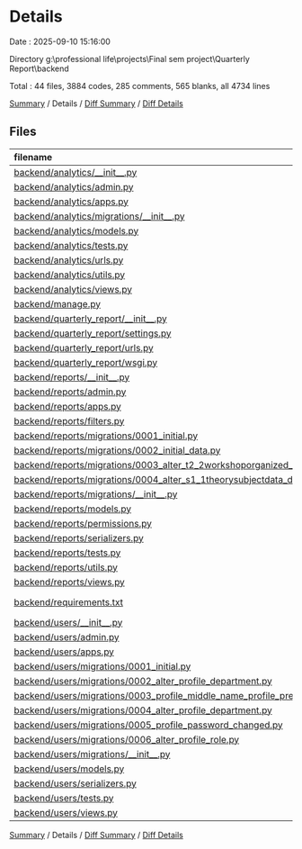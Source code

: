 # Details

Date : 2025-09-10 15:16:00

Directory g:\\professional life\\projects\\Final sem project\\Quarterly Report\\backend

Total : 44 files,  3884 codes, 285 comments, 565 blanks, all 4734 lines

[Summary](results.md) / Details / [Diff Summary](diff.md) / [Diff Details](diff-details.md)

## Files
| filename | language | code | comment | blank | total |
| :--- | :--- | ---: | ---: | ---: | ---: |
| [backend/analytics/\_\_init\_\_.py](/backend/analytics/__init__.py) | Python | 0 | 0 | 1 | 1 |
| [backend/analytics/admin.py](/backend/analytics/admin.py) | Python | 1 | 1 | 2 | 4 |
| [backend/analytics/apps.py](/backend/analytics/apps.py) | Python | 4 | 0 | 3 | 7 |
| [backend/analytics/migrations/\_\_init\_\_.py](/backend/analytics/migrations/__init__.py) | Python | 0 | 0 | 1 | 1 |
| [backend/analytics/models.py](/backend/analytics/models.py) | Python | 1 | 1 | 2 | 4 |
| [backend/analytics/tests.py](/backend/analytics/tests.py) | Python | 80 | 34 | 26 | 140 |
| [backend/analytics/urls.py](/backend/analytics/urls.py) | Python | 14 | 1 | 4 | 19 |
| [backend/analytics/utils.py](/backend/analytics/utils.py) | Python | 93 | 5 | 6 | 104 |
| [backend/analytics/views.py](/backend/analytics/views.py) | Python | 66 | 16 | 22 | 104 |
| [backend/manage.py](/backend/manage.py) | Python | 6 | 1 | 2 | 9 |
| [backend/quarterly\_report/\_\_init\_\_.py](/backend/quarterly_report/__init__.py) | Python | 0 | 0 | 1 | 1 |
| [backend/quarterly\_report/settings.py](/backend/quarterly_report/settings.py) | Python | 138 | 33 | 23 | 194 |
| [backend/quarterly\_report/urls.py](/backend/quarterly_report/urls.py) | Python | 81 | 8 | 11 | 100 |
| [backend/quarterly\_report/wsgi.py](/backend/quarterly_report/wsgi.py) | Python | 4 | 0 | 3 | 7 |
| [backend/reports/\_\_init\_\_.py](/backend/reports/__init__.py) | Python | 0 | 0 | 1 | 1 |
| [backend/reports/admin.py](/backend/reports/admin.py) | Python | 353 | 12 | 43 | 408 |
| [backend/reports/apps.py](/backend/reports/apps.py) | Python | 4 | 0 | 2 | 6 |
| [backend/reports/filters.py](/backend/reports/filters.py) | Python | 181 | 4 | 40 | 225 |
| [backend/reports/migrations/0001\_initial.py](/backend/reports/migrations/0001_initial.py) | Python | 908 | 1 | 7 | 916 |
| [backend/reports/migrations/0002\_initial\_data.py](/backend/reports/migrations/0002_initial_data.py) | Python | 22 | 11 | 10 | 43 |
| [backend/reports/migrations/0003\_alter\_t2\_2workshoporganized\_role.py](/backend/reports/migrations/0003_alter_t2_2workshoporganized_role.py) | Python | 12 | 1 | 6 | 19 |
| [backend/reports/migrations/0004\_alter\_s1\_1theorysubjectdata\_department\_and\_more.py](/backend/reports/migrations/0004_alter_s1_1theorysubjectdata_department_and_more.py) | Python | 360 | 1 | 6 | 367 |
| [backend/reports/migrations/\_\_init\_\_.py](/backend/reports/migrations/__init__.py) | Python | 0 | 0 | 1 | 1 |
| [backend/reports/models.py](/backend/reports/models.py) | Python | 547 | 24 | 99 | 670 |
| [backend/reports/permissions.py](/backend/reports/permissions.py) | Python | 20 | 8 | 7 | 35 |
| [backend/reports/serializers.py](/backend/reports/serializers.py) | Python | 65 | 27 | 18 | 110 |
| [backend/reports/tests.py](/backend/reports/tests.py) | Python | 0 | 0 | 1 | 1 |
| [backend/reports/utils.py](/backend/reports/utils.py) | Python | 142 | 10 | 33 | 185 |
| [backend/reports/views.py](/backend/reports/views.py) | Python | 158 | 13 | 25 | 196 |
| [backend/requirements.txt](/backend/requirements.txt) | pip requirements | 61 | 0 | 0 | 61 |
| [backend/users/\_\_init\_\_.py](/backend/users/__init__.py) | Python | 0 | 0 | 1 | 1 |
| [backend/users/admin.py](/backend/users/admin.py) | Python | 3 | 0 | 2 | 5 |
| [backend/users/apps.py](/backend/users/apps.py) | Python | 6 | 4 | 3 | 13 |
| [backend/users/migrations/0001\_initial.py](/backend/users/migrations/0001_initial.py) | Python | 29 | 6 | 6 | 41 |
| [backend/users/migrations/0002\_alter\_profile\_department.py](/backend/users/migrations/0002_alter_profile_department.py) | Python | 14 | 1 | 6 | 21 |
| [backend/users/migrations/0003\_profile\_middle\_name\_profile\_prefix.py](/backend/users/migrations/0003_profile_middle_name_profile_prefix.py) | Python | 17 | 1 | 6 | 24 |
| [backend/users/migrations/0004\_alter\_profile\_department.py](/backend/users/migrations/0004_alter_profile_department.py) | Python | 14 | 1 | 6 | 21 |
| [backend/users/migrations/0005\_profile\_password\_changed.py](/backend/users/migrations/0005_profile_password_changed.py) | Python | 12 | 1 | 6 | 19 |
| [backend/users/migrations/0006\_alter\_profile\_role.py](/backend/users/migrations/0006_alter_profile_role.py) | Python | 12 | 1 | 6 | 19 |
| [backend/users/migrations/\_\_init\_\_.py](/backend/users/migrations/__init__.py) | Python | 0 | 0 | 1 | 1 |
| [backend/users/models.py](/backend/users/models.py) | Python | 49 | 1 | 14 | 64 |
| [backend/users/serializers.py](/backend/users/serializers.py) | Python | 150 | 8 | 35 | 193 |
| [backend/users/tests.py](/backend/users/tests.py) | Python | 74 | 37 | 20 | 131 |
| [backend/users/views.py](/backend/users/views.py) | Python | 183 | 12 | 47 | 242 |

[Summary](results.md) / Details / [Diff Summary](diff.md) / [Diff Details](diff-details.md)